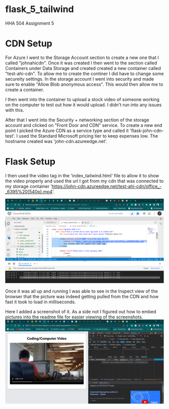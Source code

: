 # flask_5_tailwind
HHA 504 Assignment 5

# CDN Setup

For Azure I went to the Storage Account section to create a new one that I called "johnahicdn". Once it was created I then went to the section called Containers under Data Storage and created  created a new container called "test-ahi-cdn". To allow me to create the continer I did have to change some secureity settings. In the storage account I went into security and made sure to enable "Allow Blob anonymous access". This would then allow me to create a container. 

I then went into the container to upload a stock video of someone working on the computer to test out how it would upload. I didn't run into any issues with this. 

After that I went into the Security + networking section of the storage account and clicked on "Front Door and CDN" service. To create a new end point I picked the Azure CDN as a service type and called it 'flask-john-cdn-test'. I used the Standard Microsoft pricing tier to keep expenses low. The hostname created was 'john-cdn.azureedge.net'. 

# Flask Setup

I then used the video tag in the 'index_tailwind.html' file to allow it to show the video properly and used the url I got from my cdn that was connected to my storage container 'https://john-cdn.azureedge.net/test-ahi-cdn/office_-_6395%20(540p).mp4'. 

![Video Tag in HTML Screenshot](Screenshots/Video%20Tag%20in%20html.png)

Once it was all up and running I was able to see in the Inspect view of the browser that the picture was indeed getting pulled from the CDN and how fast it took to load in milliseconds. 

Here I added a screenshot of it. 
As a side not I figured out how to embed pictures into the readme file for easier viewing of the screenshots.
![Network Speed (Inspect View) Screenshot](Screenshots/Network%20Speed%20(Inspect%20View).png)
